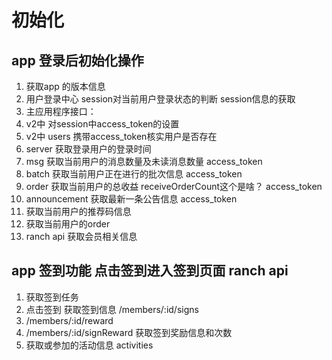 # 初始化

## app 登录后初始化操作

1. 获取app 的版本信息
2. 用户登录中心 session对当前用户登录状态的判断 session信息的获取
3. 主应用程序接口：
4. v2中 对session中access\_token的设置
5. v2中 users 携带access\_token核实用户是否存在
6. server 获取登录用户的登录时间
7. msg 获取当前用户的消息数量及未读消息数量 access\_token
8. batch 获取当前用户正在进行的批次信息 access\_token
9. order 获取当前用户的总收益 receiveOrderCount这个是啥？ access\_token
10. announcement 获取最新一条公告信息 access\_token
11. 获取当前用户的推荐码信息
12. 获取当前用户的order
13. ranch api 获取会员相关信息

## app 签到功能 点击签到进入签到页面 ranch api

1. 获取签到任务
2. 点击签到 获取签到信息 /members/:id/signs
3. /members/:id/reward
4. /members/:id/signReward 获取签到奖励信息和次数
5. 获取或参加的活动信息 activities

